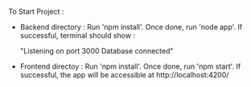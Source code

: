 To Start Project :

-   Backend directory : Run 'npm install'. Once done, run 'node app'. 
    If successful, terminal should show : 

    "Listening on port 3000
    Database connected"

-   Frontend directoy : Run 'npm install'. Once done, run 'npm start'.
    If successful, the app will be accessible at http://localhost:4200/